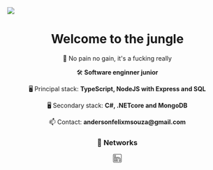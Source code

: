<img src="https://media.giphy.com/media/5fkzHxGP920Ra/giphy.gif" align="left" width="400px">
<br>
<h1 align="center"> Welcome to the jungle </h1>

<p align="center"> 🌱 No pain no gain, it's a fucking really</p>

<p align="center"> 🛠️ <strong>Software enginner junior</strong></p>

<p align="center"> 🖥️ Principal stack: <strong>TypeScript, NodeJS with Express and SQL</strong></p>

<p align="center"> 🖥️ Secondary stack: <strong>C#, .NETcore and MongoDB</strong></p>

<p align="center"> 📫 Contact: <strong>andersonfelixmsouza@gmail.com</strong></p>

<h3 align="center">👔 Networks </h3>

<p align="center">
<a href="https://www.linkedin.com/in/anderson-felix-a6b0221a6/" target="_blank"><img align="center" src="https://github.com/MaikolSantos/image/blob/main/linkedin.svg" alt="LinkedIn: Anderson Felix" width="20" heigth="20"/></a>

</p>

